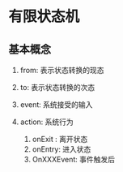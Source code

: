 # 有限状态机

## 基本概念

1. from: 表示状态转换的现态

2. to: 表示状态转换的次态

3. event: 系统接受的输入

4. action: 系统行为

    1. onExit : 离开状态
    2. onEntry: 进入状态
    3. OnXXXEvent: 事件触发后

